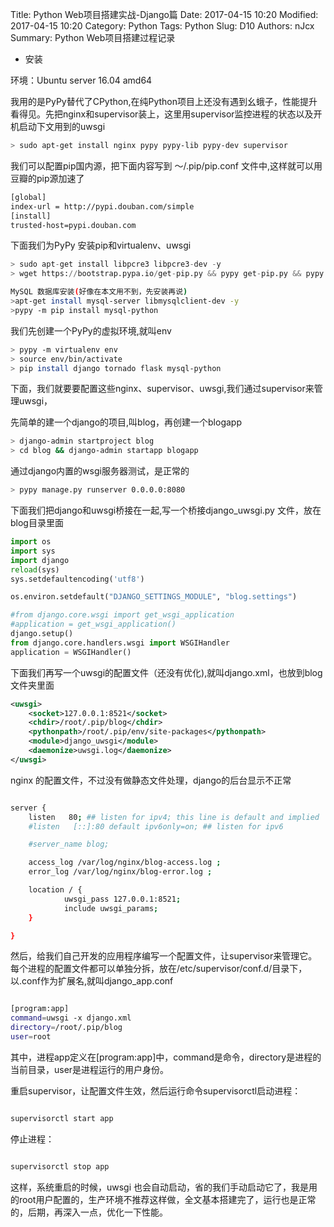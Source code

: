 Title: Python Web项目搭建实战-Django篇
Date: 2017-04-15 10:20
Modified: 2017-04-15 10:20
Category: Python
Tags: Python
Slug: D10
Authors: nJcx
Summary: Python Web项目搭建过程记录
- 安装

环境：Ubuntu server 16.04 amd64

我用的是PyPy替代了CPython,在纯Python项目上还没有遇到幺蛾子，性能提升看得见。先把nginx和supervisor装上，这里用supervisor监控进程的状态以及开机启动下文用到的uwsgi

```bash
> sudo apt-get install nginx pypy pypy-lib pypy-dev supervisor
```
我们可以配置pip国内源，把下面内容写到 ～/.pip/pip.conf 文件中,这样就可以用豆瓣的pip源加速了

```bash
[global]
index-url = http://pypi.douban.com/simple
[install]
trusted-host=pypi.douban.com
```
下面我们为PyPy 安装pip和virtualenv、uwsgi
```python 
> sudo apt-get install libpcre3 libpcre3-dev -y
> wget https://bootstrap.pypa.io/get-pip.py && pypy get-pip.py && pypy -m pip install virtualenv uwsgi

```

```bash
MySQL 数据库安装(好像在本文用不到，先安装再说)
>apt-get install mysql-server libmysqlclient-dev -y
>pypy -m pip install mysql-python
```
我们先创建一个PyPy的虚拟环境,就叫env

```bash
> pypy -m virtualenv env
> source env/bin/activate
> pip install django tornado flask mysql-python

```
下面，我们就要要配置这些nginx、supervisor、uwsgi,我们通过supervisor来管理uwsgi，

先简单的建一个django的项目,叫blog，再创建一个blogapp

```bash
> django-admin startproject blog
> cd blog && django-admin startapp blogapp
```

通过django内置的wsgi服务器测试，是正常的

```bash
> pypy manage.py runserver 0.0.0.0:8080
```

下面我们把django和uwsgi桥接在一起,写一个桥接django_uwsgi.py 文件，放在blog目录里面

```python
import os
import sys
import django
reload(sys)
sys.setdefaultencoding('utf8')

os.environ.setdefault("DJANGO_SETTINGS_MODULE", "blog.settings")

#from django.core.wsgi import get_wsgi_application
#application = get_wsgi_application()
django.setup()
from django.core.handlers.wsgi import WSGIHandler
application = WSGIHandler()

```
下面我们再写一个uwsgi的配置文件（还没有优化),就叫django.xml，也放到blog文件夹里面
```xml
<uwsgi>
    <socket>127.0.0.1:8521</socket>
    <chdir>/root/.pip/blog</chdir>
    <pythonpath>/root/.pip/env/site-packages</pythonpath>
    <module>django_uwsgi</module>
    <daemonize>uwsgi.log</daemonize>
</uwsgi>
```
nginx 的配置文件，不过没有做静态文件处理，django的后台显示不正常
```bash

server {
    listen   80; ## listen for ipv4; this line is default and implied
    #listen   [::]:80 default ipv6only=on; ## listen for ipv6

    #server_name blog;

    access_log /var/log/nginx/blog-access.log ;
    error_log /var/log/nginx/blog-error.log ;

    location / {
            uwsgi_pass 127.0.0.1:8521;
            include uwsgi_params;
    }

}
```
然后，给我们自己开发的应用程序编写一个配置文件，让supervisor来管理它。每个进程的配置文件都可以单独分拆，放在/etc/supervisor/conf.d/目录下，以.conf作为扩展名,就叫django_app.conf
```bash

[program:app]
command=uwsgi -x django.xml
directory=/root/.pip/blog
user=root

```
其中，进程app定义在[program:app]中，command是命令，directory是进程的当前目录，user是进程运行的用户身份。

重启supervisor，让配置文件生效，然后运行命令supervisorctl启动进程：
```bash

supervisorctl start app
```
停止进程：
```bash

supervisorctl stop app

```

这样，系统重启的时候，uwsgi 也会自动启动，省的我们手动启动它了，我是用的root用户配置的，生产环境不推荐这样做，全文基本搭建完了，运行也是正常的，后期，再深入一点，优化一下性能。

